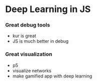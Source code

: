 # Deep Learning in JS

### Great debug tools
- kur is great
- JS is much better in debug

### Great visualization
- p5
- visualize networks
- make gamified app with deep learning

